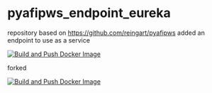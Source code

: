 # pyafipws_endpoint_eureka
repository based on https://github.com/reingart/pyafipws added an endpoint to use as a service

[![Build and Push Docker Image](https://github.com/dqmdz/pyafipws_endpoint_eureka/actions/workflows/deploy.yml/badge.svg)](https://github.com/dqmdz/pyafipws_endpoint_eureka/actions/workflows/deploy.yml)

forked

[![Build and Push Docker Image](https://github.com/ETEREA-services/ETEREA.pyafipws-ct-service/actions/workflows/deploy.yml/badge.svg)](https://github.com/ETEREA-services/ETEREA.pyafipws-ct-service/actions/workflows/deploy.yml)
